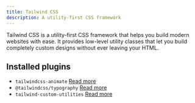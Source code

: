 ```yaml
---
title: Tailwind CSS
description: A utility-first CSS framework
---
```


Tailwind CSS is a utility-first CSS framework that helps you build modern websites with ease. It provides low-level utility classes that let you build completely custom designs without ever leaving your HTML.

## Installed plugins

- `tailwindcss-animate`
    [Read more](https://github.com/jamiebuilds/tailwindcss-animate)
- `@tailwindcss/typography`
 [Read more](https://github.com/tailwindlabs/tailwindcss-typography)
- `tailwind-custom-utilities`
 [Read more](https://github.com/Ali-Hussein-dev/tailwind-custom-utilities)
